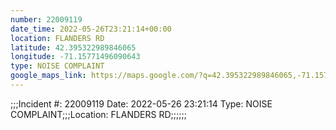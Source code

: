 ```yaml
---
number: 22009119
date_time: 2022-05-26T23:21:14+00:00
location: FLANDERS RD
latitude: 42.395322989846065
longitude: -71.15771496090643
type: NOISE COMPLAINT
google_maps_link: https://maps.google.com/?q=42.395322989846065,-71.15771496090643
---
```


;;;Incident #: 22009119  Date: 2022-05-26 23:21:14   Type: NOISE COMPLAINT;;;Location: FLANDERS RD;;;;;;
